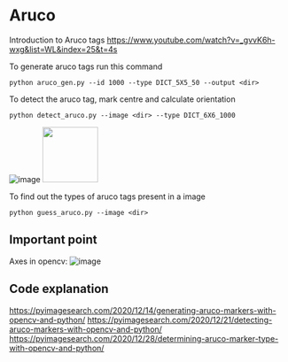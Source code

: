 # Aruco

Introduction to Aruco tags
https://www.youtube.com/watch?v=_gvvK6h-wxg&list=WL&index=25&t=4s

To generate aruco tags run this command
```
python aruco_gen.py --id 1000 --type DICT_5X5_50 --output <dir>

```
To detect the aruco tag, mark centre and calculate orientation
```
python detect_aruco.py --image <dir> --type DICT_6X6_1000
```
![image](https://github.com/PrudhviGudla/Aruco/assets/106007058/9f0a5828-b042-4c64-ac16-0ef8dbef63ea)
<img src="https://github.com/PrudhviGudla/Aruco/assets/106007058/9f0a5828-b042-4c64-ac16-0ef8dbef63ea" width="100" height="100">

To find out the types of aruco tags present in a image
```
python guess_aruco.py --image <dir>
```
## Important point
Axes in opencv:
![image](https://github.com/PrudhviGudla/Aruco/assets/106007058/06ccbcbf-c81c-459b-be08-6f4afd0543c4)

## Code explanation
https://pyimagesearch.com/2020/12/14/generating-aruco-markers-with-opencv-and-python/
https://pyimagesearch.com/2020/12/21/detecting-aruco-markers-with-opencv-and-python/
https://pyimagesearch.com/2020/12/28/determining-aruco-marker-type-with-opencv-and-python/
